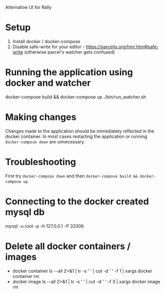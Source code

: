 Alternative UI for Rally 


# Setup
1. Install docker / docker-compose 
2. Disable safe-write for your editor - https://parceljs.org/hmr.html#safe-write  (otherwise
   parcel's watcher gets confused)


# Running the application using docker and watcher

docker-compose build && docker-compose up
./bin/run_watcher.sh


# Making changes 

Changes made to the application should be immediately reflected in the docker container. In 
most cases restarting the application or running `docker-compose down` are unnecessary. 


# Troubleshooting

First try `docker-compose down` and then `docker-compose build && docker-compose up`.


# Connecting to the docker created mysql db

mysql -u root -p -h 127.0.0.1 -P 33306



# Delete all docker containers / images

* docker container ls  --all 2>&1 | tr -s ' ' | cut -d ' ' -f 1 | xargs docker container rm
* docker image ls  --all 2>&1 | tr -s ' ' | cut -d ' ' -f 3 | xargs docker image rm





